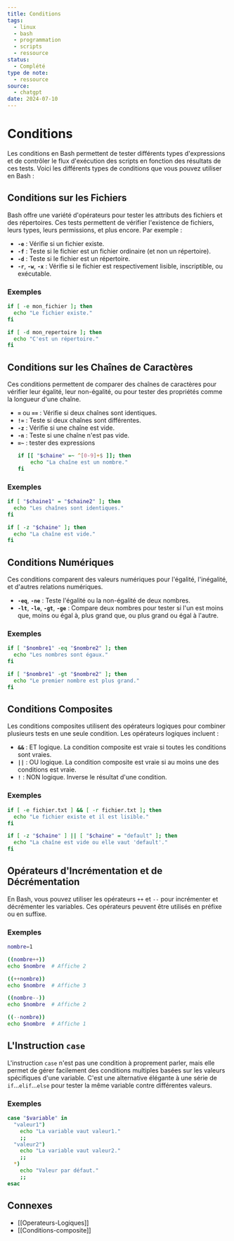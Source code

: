 ```yaml
---
title: Conditions
tags:
  - linux
  - bash
  - programmation
  - scripts
  - ressource
status:
  - Complété
type de note:
  - ressource
source:
  - chatgpt
date: 2024-07-10
---
```

# Conditions

Les conditions en Bash permettent de tester différents types d'expressions et de contrôler le flux d'exécution des scripts en fonction des résultats de ces tests. Voici les différents types de conditions que vous pouvez utiliser en Bash :

## Conditions sur les Fichiers

Bash offre une variété d'opérateurs pour tester les attributs des fichiers et des répertoires. Ces tests permettent de vérifier l'existence de fichiers, leurs types, leurs permissions, et plus encore. Par exemple :

- **`-e`** : Vérifie si un fichier existe.
- **`-f`** : Teste si le fichier est un fichier ordinaire (et non un répertoire).
- **`-d`** : Teste si le fichier est un répertoire.
- **`-r`**, **`-w`**, **`-x`** : Vérifie si le fichier est respectivement lisible, inscriptible, ou exécutable.

### Exemples
```bash
if [ -e mon_fichier ]; then
  echo "Le fichier existe."
fi

if [ -d mon_repertoire ]; then
  echo "C'est un répertoire."
fi
```


## Conditions sur les Chaînes de Caractères

Ces conditions permettent de comparer des chaînes de caractères pour vérifier leur égalité, leur non-égalité, ou pour tester des propriétés comme la longueur d'une chaîne.

- **`=`** ou **`==`** : Vérifie si deux chaînes sont identiques.
- **`!=`** : Teste si deux chaînes sont différentes.
- **`-z`** : Vérifie si une chaîne est vide.
- **`-n`** : Teste si une chaîne n'est pas vide.
-  **`=~`** : tester des expressions
	```bash
	if [[ "$chaine" =~ ^[0-9]+$ ]]; then
		echo "La chaîne est un nombre."
	fi
	```

### Exemples
```bash
if [ "$chaine1" = "$chaine2" ]; then
  echo "Les chaînes sont identiques."
fi

if [ -z "$chaine" ]; then
  echo "La chaîne est vide."
fi
```


## Conditions Numériques

Ces conditions comparent des valeurs numériques pour l'égalité, l'inégalité, et d'autres relations numériques.

- **`-eq`**, **`-ne`** : Teste l'égalité ou la non-égalité de deux nombres.
- **`-lt`**, **`-le`**, **`-gt`**, **`-ge`** : Compare deux nombres pour tester si l'un est moins que, moins ou égal à, plus grand que, ou plus grand ou égal à l'autre.

### Exemples
```bash
if [ "$nombre1" -eq "$nombre2" ]; then
  echo "Les nombres sont égaux."
fi

if [ "$nombre1" -gt "$nombre2" ]; then
  echo "Le premier nombre est plus grand."
fi
```

## Conditions Composites

Les conditions composites utilisent des opérateurs logiques pour combiner plusieurs tests en une seule condition. Les opérateurs logiques incluent :

- **`&&`** : ET logique. La condition composite est vraie si toutes les conditions sont vraies.
- **`||`** : OU logique. La condition composite est vraie si au moins une des conditions est vraie.
- **`!`** : NON logique. Inverse le résultat d'une condition.

### Exemples
```bash
if [ -e fichier.txt ] && [ -r fichier.txt ]; then
  echo "Le fichier existe et il est lisible."
fi

if [ -z "$chaine" ] || [ "$chaine" = "default" ]; then
  echo "La chaîne est vide ou elle vaut 'default'."
fi
```

## Opérateurs d'Incrémentation et de Décrémentation

En Bash, vous pouvez utiliser les opérateurs `++` et `--` pour incrémenter et décrémenter les variables. Ces opérateurs peuvent être utilisés en préfixe ou en suffixe.

### Exemples
```bash
nombre=1

((nombre++))
echo $nombre  # Affiche 2

((++nombre))
echo $nombre  # Affiche 3

((nombre--))
echo $nombre  # Affiche 2

((--nombre))
echo $nombre  # Affiche 1
```

## L'Instruction `case`

L'instruction `case` n'est pas une condition à proprement parler, mais elle permet de gérer facilement des conditions multiples basées sur les valeurs spécifiques d'une variable. C'est une alternative élégante à une série de `if`...`elif`...`else` pour tester la même variable contre différentes valeurs.
### Exemples

```bash
case "$variable" in
  "valeur1")
    echo "La variable vaut valeur1."
    ;;
  "valeur2")
    echo "La variable vaut valeur2."
    ;;
  *)
    echo "Valeur par défaut."
    ;;
esac
```

## Connexes
- [[Operateurs-Logiques]]
- [[Conditions-composite]]
